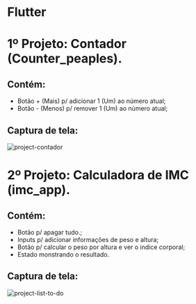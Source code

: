 # Flutter
# 1º Projeto: Contador (Counter_peaples).
## Contém:
- Botão + (Mais) p/ adicionar 1 (Um) ao número atual;
- Botão - (Menos) p/ remover 1 (Um) ao número atual;

## Captura de tela:

<img src="https://i.ibb.co/VNN3VzK/Simulator-Screen-Shot-i-Phone-8-2021-08-10-at-19-32-14.png" alt="project-contador" border="0">

# 2º Projeto: Calculadora de IMC (imc_app).
## Contém:
- Botão p/ apagar tudo.;
- Inputs p/ adicionar informações de peso e altura;
- Botão p/ calcular o peso por altura e ver o indice corporal;
- Estado monstrando o resultado.

## Captura de tela:

<img src="https://i.ibb.co/WvYHz8T/Simulator-Screen-Shot-i-Phone-8-2021-08-10-at-19-19-03.png" alt="project-list-to-do" border="0">

